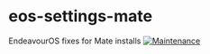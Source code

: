 # eos-settings-mate
EndeavourOS fixes for Mate installs
[![Maintenance](https://img.shields.io/maintenance/yes/2023.svg)](https://github.com/endeavouros-team)
